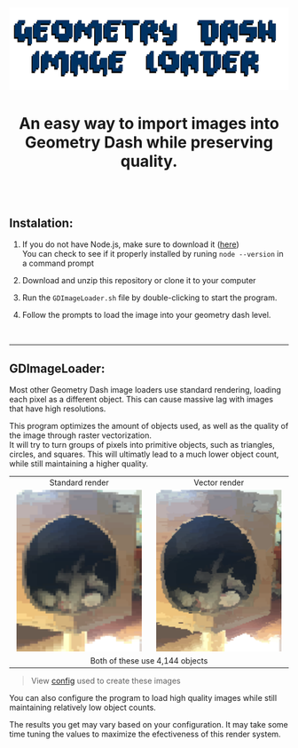 
<img src="github/assets/header.png" alt="title"></img>
---
# <div align="center">An easy way to import images into Geometry Dash while preserving quality.</div>
 
 <br>
 <br>

## Instalation:

 1. If you do not have Node.js, make sure to download it (<a href="https://nodejs.org">here</a>) <br> You can check to see if it properly installed by runing `node --version` in a command prompt

 1. Download and unzip this repository or clone it to your computer

 2. Run the `GDImageLoader.sh` file by double-clicking to start the program.

 3. Follow the prompts to load the image into your geometry dash level.
<br>

---

## GDImageLoader:

Most other Geometry Dash image loaders use standard rendering, loading each pixel as a different object. This can cause massive lag with images that have high resolutions.

This program optimizes the amount of objects used, as well as the quality of the image through raster vectorization. 
<br>
It will try to turn groups of pixels into primitive objects, such as triangles, circles, and squares. This will ultimatly lead to a much lower object count, while still maintaining a higher quality.

<table>
    <tr width="500">
        <td align="center" width="50%">Standard render</td>
        <td align="center" width="50%">Vector render</td>
    </tr>
    <tr width="500">
        <td width="500" align="center">
           <img src="github/assets/standard.png" width="95%">
        </td>
        <td align="center">
           <img src="github/assets/PrimSet.png" width="95%">
        </td>
    </tr>
    <td align="center" colspan="2">
       Both of these use 4,144 objects
    </td>
</table>

> View [config](github/assets/catExample) used to create these images 

You can also configure the program to load high quality images while still maintaining relatively low object counts.

The results you get may vary based on your configuration. It may take some time tuning the values to maximize the efectiveness of this render system.

